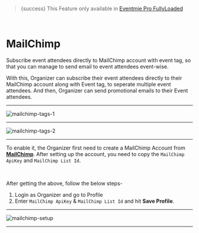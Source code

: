 > {success} This Feature only available in [Eventmie Pro FullyLoaded](https://classiebit.com/eventmie-pro-fullyloaded)

<br>

# MailChimp

Subscribe event attendees directly to MailChimp account with event tag, so that you can manage to send email to event attendees event-wise.

With this, Organizer can subscribe their event attendees directly to their MailChimp account along with Event tag, to seperate multiple event attendees. And then, Organizer can send promotional emails to their Event attendees.

---

![mailchimp-tags-1](/images/fullyloaded/mailchimp-tags-1.png "mailchimp-tags-1")

---

![mailchimp-tags-2](/images/fullyloaded/mailchimp-tags-2.png "mailchimp-tags-2")

---

To enable it, the Organizer first need to create a MailChimp Account from **[MailChimp](https://mailchimp.com/)**. After setting up the account, you need to copy the `MailChimp ApiKey` and `MailChimp List Id`.

<br>

After getting the above, follow the below steps-

1. Login as Organizer and go to Profile
2. Enter `MailChimp ApiKey` & `MailChimp List Id` and hit **Save Profile**.

---

![mailchimp-setup](/images/v2/EventmieProFullyLoadedV2.0/mailchimp-setup.png "mailchimp-setup")

---
